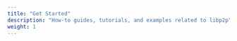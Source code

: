 ```yaml
---
title: "Get Started"
description: "How-to guides, tutorials, and examples related to libp2p"
weight: 1
---
```

